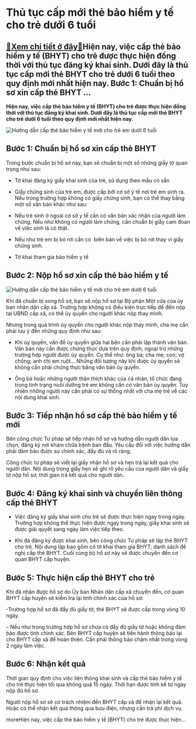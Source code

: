 Thủ tục cấp mới thẻ bảo hiểm y tế cho trẻ dưới 6 tuổi
=====================================================

[:gift:Xem chi tiết ở đây:gift:](https://hddtvn.com/thu-tuc-cap-moi-the-bao-hiem-y-te-cho-tre-duoi-6-tuoi/)Hiện nay, việc cấp thẻ bảo hiểm y tế (BHYT) cho trẻ được thực hiện đồng thời với thủ tục đăng ký khai sinh. Dưới đây là thủ tục cấp mới thẻ BHYT cho trẻ dưới 6 tuổi theo quy định mới nhất hiện nay. Bước 1: Chuẩn bị hồ sơ xin cấp thẻ BHYT …
-----------------------------------------------------------------------------------------------------------------------------------------------------------------------------------------------------------------------------------------------

**Hiện nay, việc cấp thẻ bảo hiểm y tế (BHYT) cho trẻ được thực hiện đồng thời với thủ tục đăng ký khai sinh. Dưới đây là thủ tục cấp mới thẻ BHYT cho trẻ dưới 6 tuổi theo quy định mới nhất hiện nay.**


![Hướng dẫn cấp thẻ bảo hiểm y tế mới cho trẻ em dưới 6 tuổi](https://hddtvn.com/wp-content/uploads/2021/01/tre-duoi-6-tuoi-khong-co-the-bhyt_1903165259.jpg)


**Bước 1: Chuẩn bị hồ sơ xin cấp thẻ BHYT**
-------------------------------------------


Trong bước chuẩn bị hồ sơ này, bạn sẽ chuẩn bị một số những giấy tờ quan trọng như sau: 




* Tờ khai đăng ký giấy khai sinh của trẻ, sử dụng theo mẫu có sẵn

* Giấy chứng sinh của trẻ em, được cấp bởi cơ sở ý tế nơi trẻ em sinh ra. Nếu trong trường hợp không có giấy chứng sinh, bạn có thể thay bằng một số văn bản khác như sau: 





* Nếu trẻ sinh ở ngoài cơ sở y tế cần có văn bản xác nhận của người làm chứng. Nếu như không có người làm chứng, cần chuẩn bị giấy cam đoan về việc sinh là có thật. 

* Nếu như trẻ em bị bỏ rơi cần có  biên bản về việc bị bỏ rơi thay vì giấy chứng sinh. 





* Tờ khai tham gia bảo hiểm y tế



Bước 2: Nộp hồ sơ xin cấp thẻ bảo hiểm y tế
-------------------------------------------


![Hướng dẫn cấp thẻ bảo hiểm y tế mới cho trẻ em dưới 6 tuổi](https://hddtvn.com/wp-content/uploads/2021/01/mh_edon.jpg)


Khi đã chuẩn bị xong hồ sơ, bạn sẽ nộp hồ sơ tại Bộ phận Một cửa của ủy ban nhân dân cấp xã. Trường hợp không có điều kiện trực tiếp để đến nộp tại UBND cấp xã, có thể ủy quyền cho người khác nộp thay mình. 


Nhưng trong quá trình ủy quyền cho người khác nộp thay mình, cha mẹ cần phải lưu ý đến những quy định như sau: 




* Khi ủy quyền, vấn đề ủy quyền giữa hai bên cần phải lập thành văn bản. Văn bản này cần được chứng thực dựa trên quy định, ngoại trừ những trường hợp người được ủy quyền. Cụ thể như: ông bà; cha mẹ; con; vợ chồng; anh chị em ruột… Những đối tượng này khi được ủy quyền sẽ không cần phải chứng thực bằng văn bản ủy quyền. 

* Ông bà hoặc những người thân thích khác của cá nhân, tổ chức đang trong tình trạng nuôi dưỡng trẻ em không cần có văn bản ủy quyền. Tuy nhiên những người này cần phải có sự thống nhất với cha mẹ trẻ về các nội dung khai sinh. 



**Bước 3: Tiếp nhận hồ sơ cấp thẻ bảo hiểm y tế mới**
-----------------------------------------------------


Bên công chức Tư pháp sẽ tiếp nhận hồ sơ và hướng dẫn người dân lựa chọn, đăng ký nơi khám chữa bệnh ban đầu. Yêu cầu đối với việc hướng dẫn phải đảm bảo được sự chính xác, đầy đủ và rõ ràng. 


Công chức tư pháp sẽ viết lại giấy nhận hồ sơ và hẹn trả lại kết quả cho người dân. Nội dung trong giấy hẹn sẽ ghi rõ yêu cầu của người dân và giấy tờ nộp hồ sơ, thời gian trả kết quả cho người dân. 


**Bước 4: Đăng ký khai sinh và chuyển liên thông cấp thẻ BHYT**
---------------------------------------------------------------




* Việc đăng ký giấy khai sinh cho trẻ sẽ được thực hiện ngay trong ngày. Trường hợp không thể thực hiện được ngay trong ngày, giấy khai sinh sẽ được giải quyết sang ngày làm việc tiếp theo. 

* Khi đã đăng ký được khai sinh, bên công chức Tư pháp sẽ lập thẻ BHYT cho trẻ. Nội dung lập bao gồm có tờ khai tham gia BHYT; danh sách đề nghị cấp thẻ BHYT. Cuối cùng bộ hồ sơ này sẽ được chuyển đến cơ quan BHYT cấp huyện. 



**Bước 5: Thực hiện cấp thẻ BHYT cho trẻ**
------------------------------------------


Khi đã nhận được hồ sơ do Ủy ban Nhân dân cấp xã chuyển đến, cơ quan BHYT cấp huyện sẽ kiểm tra lại tính chính xác của hồ sơ: 


-Trường hợp hồ sơ đã đầy đủ giấy tờ, thẻ BHYT sẽ được cấp trong vòng 10 ngày. 


– Nếu như trong trường hợp hồ sơ chưa có đầy đủ giấy tờ hoặc không đảm bảo được tính chính xác. Bên BHYT cấp huyện sẽ tiến hành thông báo lại cho BHYT cấp xã để hoàn thiện. Cần phải thông báo chậm nhất trong vòng 2 ngày làm việc.


**Bước 6: Nhận kết quả**
------------------------


Thời gian quy định cho việc liên thông khai sinh và cấp thẻ bảo hiểm y tế cho trẻ thực hiện tối qua không quá 15 ngày. Thời hạn được tính kể từ ngày nộp đủ hồ sơ. 


Người nộp hồ sơ sẽ có trách nhiệm đến BHYT cấp xã để nhận lại kết quả. Hoặc có thể nhận kết quả thông qua bưu điện, nhưng cần trả phí dịch vụ.


moreHiện nay, việc cấp thẻ bảo hiểm y tế (BHYT) cho trẻ được thực hiện…

